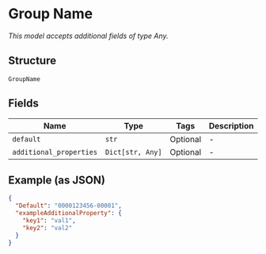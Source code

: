 
# Group Name

*This model accepts additional fields of type Any.*

## Structure

`GroupName`

## Fields

| Name | Type | Tags | Description |
|  --- | --- | --- | --- |
| `default` | `str` | Optional | - |
| `additional_properties` | `Dict[str, Any]` | Optional | - |

## Example (as JSON)

```json
{
  "Default": "0000123456-00001",
  "exampleAdditionalProperty": {
    "key1": "val1",
    "key2": "val2"
  }
}
```


